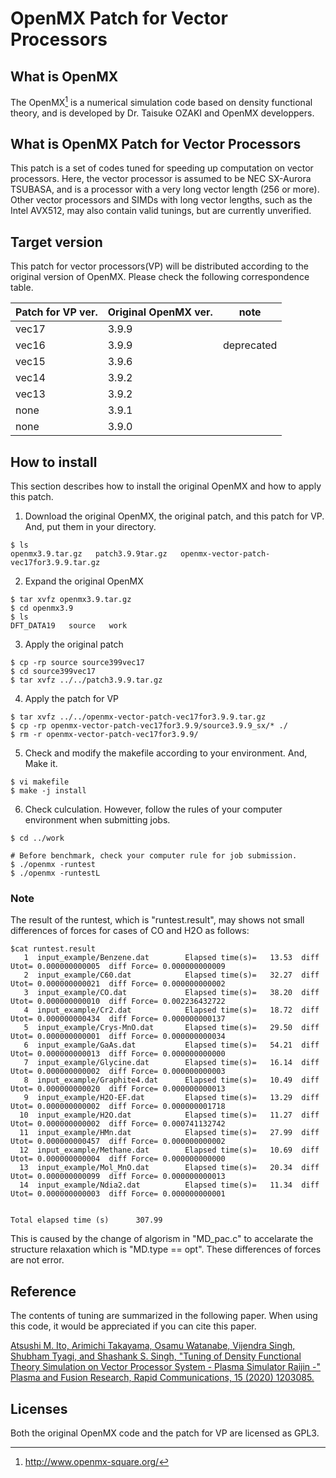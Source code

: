 # OpenMX Patch for Vector Processors

## What is OpenMX

The OpenMX[^1] is a numerical simulation code based on density functional theory, and is developed by Dr. Taisuke OZAKI and OpenMX developpers.

## What is OpenMX Patch for Vector Processors

This patch is a set of codes tuned for speeding up computation on vector processors.
Here, the vector processor is assumed to be NEC SX-Aurora TSUBASA, and is a processor with a very long vector length (256 or more). Other vector processors and SIMDs with long vector lengths, such as the Intel AVX512, may also contain valid tunings, but are currently unverified.

## Target version

This patch for vector processors(VP) will be distributed according to the original version of OpenMX. Please check the following correspondence table.

|Patch for VP ver.| Original OpenMX ver.|note|
|---|---|---|
| vec17 | 3.9.9 ||
| vec16 | 3.9.9 |deprecated|
| vec15 | 3.9.6 ||
| vec14 | 3.9.2 ||
| vec13 | 3.9.2 ||
| none  | 3.9.1 ||
| none  | 3.9.0 ||

## How to install

This section describes how to install the original OpenMX and how to apply this patch.

1. Download the original OpenMX, the original patch, and this patch for VP. And, put them in your directory.

```
$ ls 
openmx3.9.tar.gz   patch3.9.9tar.gz   openmx-vector-patch-vec17for3.9.9.tar.gz
```

2. Expand the original OpenMX

```
$ tar xvfz openmx3.9.tar.gz
$ cd openmx3.9
$ ls
DFT_DATA19   source   work
```

3. Apply the original patch

```
$ cp -rp source source399vec17
$ cd source399vec17
$ tar xvfz ../../patch3.9.9.tar.gz
```

4. Apply the patch for VP

```
$ tar xvfz ../../openmx-vector-patch-vec17for3.9.9.tar.gz
$ cp -rp openmx-vector-patch-vec17for3.9.9/source3.9.9_sx/* ./
$ rm -r openmx-vector-patch-vec17for3.9.9/
```

5. Check and modify the makefile according to your environment. And, Make it.

```
$ vi makefile
$ make -j install
```

6. Check culculation. However, follow the rules of your computer environment when submitting jobs.

```
$ cd ../work

# Before benchmark, check your computer rule for job submission.  
$ ./openmx -runtest
$ ./openmx -runtestL
```
### Note

The result of the runtest, which is "runtest.result", may shows not small differences of forces for cases of CO and H2O as follows:

```
$cat runtest.result
   1  input_example/Benzene.dat        Elapsed time(s)=   13.53  diff Utot= 0.000000000005  diff Force= 0.000000000009
   2  input_example/C60.dat            Elapsed time(s)=   32.27  diff Utot= 0.000000000021  diff Force= 0.000000000002
   3  input_example/CO.dat             Elapsed time(s)=   38.20  diff Utot= 0.000000000010  diff Force= 0.002236432722
   4  input_example/Cr2.dat            Elapsed time(s)=   18.72  diff Utot= 0.000000000434  diff Force= 0.000000000137
   5  input_example/Crys-MnO.dat       Elapsed time(s)=   29.50  diff Utot= 0.000000000001  diff Force= 0.000000000034
   6  input_example/GaAs.dat           Elapsed time(s)=   54.21  diff Utot= 0.000000000013  diff Force= 0.000000000000
   7  input_example/Glycine.dat        Elapsed time(s)=   16.14  diff Utot= 0.000000000002  diff Force= 0.000000000003
   8  input_example/Graphite4.dat      Elapsed time(s)=   10.49  diff Utot= 0.000000000020  diff Force= 0.000000000013
   9  input_example/H2O-EF.dat         Elapsed time(s)=   13.29  diff Utot= 0.000000000002  diff Force= 0.000000001718
  10  input_example/H2O.dat            Elapsed time(s)=   11.27  diff Utot= 0.000000000002  diff Force= 0.000741132742
  11  input_example/HMn.dat            Elapsed time(s)=   27.99  diff Utot= 0.000000000457  diff Force= 0.000000000002
  12  input_example/Methane.dat        Elapsed time(s)=   10.69  diff Utot= 0.000000000004  diff Force= 0.000000000000
  13  input_example/Mol_MnO.dat        Elapsed time(s)=   20.34  diff Utot= 0.000000000099  diff Force= 0.000000000013
  14  input_example/Ndia2.dat          Elapsed time(s)=   11.34  diff Utot= 0.000000000003  diff Force= 0.000000000001


Total elapsed time (s)      307.99
```

This is caused by the change of algorism in "MD_pac.c" to accelarate the structure relaxation which is "MD.type == opt".
These differences of forces are not error.




## Reference

The contents of tuning are summarized in the following paper. When using this code, it would be appreciated if you can cite this paper.

[Atsushi M. Ito, Arimichi Takayama, Osamu Watanabe, Vijendra Singh, Shubham Tyagi, and Shashank S. Singh, "Tuning of Density Functional Theory Simulation on Vector Processor System - Plasma Simulator Raijin -" Plasma and Fusion Research, Rapid Communications, 15 (2020) 1203085.](http://www.jspf.or.jp/PFR/PFR_articles/pfr2020/pfr2020_15-1203085.html)

## Licenses

Both the original OpenMX code and the patch for VP are licensed as GPL3.


[^1]: http://www.openmx-square.org/
